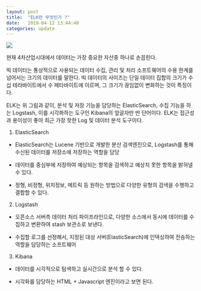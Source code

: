 ```yaml
---
layout: post
title:  "ELK란 무엇인가 ?"
date:   2019-04-12 13:44:40
categories: update
---
```

<img src="{{ site.baseurl }}/images/elasticsearch.png">

현재 4차산업시대에서 데이터는 가장 중요한 자산중 하나로 손꼽힌다. 

빅 데이터는 통상적으로 사용되는 데이터 수집, 관리 및 처리 소프트웨어의 수용 한계를 넘어서는 크기의 데이터를 말한다. 빅 데이터의 사이즈는 단일 데이터 집합의 크기가 수십 테라바이트에서 수 페타바이트에 이르며, 그 크기가 끊임없이 변화하는 것이 특징이다.

ELK는 위 그림과 같이, 분석 및 저장 기능을 담당하는 ElasticSearch, 수집 기능을 하는 Logstash, 이를 시각화하는 도구인 Kibana의 앞글자만 딴 단어이다. ELK는 접근성과 용이성이 좋아 최근 가장 핫한 Log 및 데이터 분석 도구이다.

1) ElasticSearch 



- ElasticSearch는 Lucene 기반으로 개발한 분산 검색엔진으로, Logstash를 통해 수신된 데이터를 저장소에 저장하는 역할을 담당

- 데이터를 중심부에 저장하여 예상되는 항목을 검색하고 예상치 못한 항목을 밝혀낼 수 있다.

- 정형, 비정형, 위치정보, 메트릭 등 원하는 방법으로 다양한 유형의 검색을 수행하고 결합할 수 있다.







2) Logstash



- 오픈소스 서버측 데이터 처리 파이프라인으로, 다양한 소스에서 동시에 데이터를 수집하고 변환하여 stash 보관소로 보낸다.

- 수집할 로그를 선정해서, 지정된 대상 서버(ElasticSearch)에 인덱싱하여 전송하는 역할을 담당하는 소프트웨어 




3) Kibana



- 데이터를 시각적으로 탐색하고 실시간으로 분석 할 수 있다.

- 시각화를 담당하는 HTML + Javascript 엔진이라고 보면 된다.

